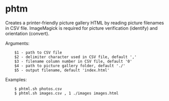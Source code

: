 # phtm

Creates a printer-friendly picture gallery HTML by reading
picture filenames in CSV file. ImageMagick is required for
picture verification (identify) and orientation (convert).

Arguments:
```
	$1 - path to CSV file
	$2 - delimiter character used in CSV file, default ','
	$3 - filename column number in CSV file, default '0'
	$4 - path to picture gallery folder, default './'
	$5 - output filename, default 'index.html'
```
Examples:
```
	$ phtml.sh photos.csv
	$ phtml.sh images.csv , 1 ./images images.html
```
